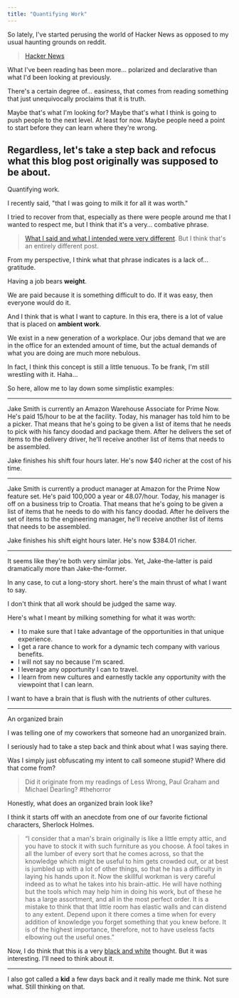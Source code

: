 ```yaml
---
title: "Quantifying Work"
---
```

So lately, I've started perusing the world of Hacker News as opposed to my usual haunting grounds on reddit.

> [Hacker News](https://news.ycombinator.com/)

What I've been reading has been more... polarized and declarative than what I'd been looking at previously.

There's a certain degree of... easiness, that comes from reading something that just unequivocally proclaims that it is truth.

Maybe that's what I'm looking for? Maybe that's what I think is going to push people to the next level. At least for now. Maybe people need a point to start before they can learn where they're wrong.

Regardless, let's take a step back and refocus what this blog post originally was supposed to be about.
---

Quantifying work.

I recently said, "that I was going to milk it for all it was worth."

I tried to recover from that, especially as there were people around me that I wanted to respect me, but I think that it's a very... combative phrase.

> [What I said and what I intended were very different](#). But I think that's an entirely different post.

From my perspective, I think what that phrase indicates is a lack of... gratitude.

Having a job bears __weight__.

We are paid because it is something difficult to do. If it was easy, then everyone would do it.

And I think that is what I want to capture. In this era, there is a lot of value that is placed on __ambient work__.


We exist in a new generation of a workplace. Our jobs demand that we are in the office for an extended amount of time, but the actual demands of what you are doing are much more nebulous.

In fact, I think this concept is still a little tenuous. To be frank, I'm still wrestling with it. Haha...

So here, allow me to lay down some simplistic examples:

---

Jake Smith is currently an Amazon Warehouse Associate for Prime Now. He's paid 15/hour to be at the facility. Today, his manager has told him to be a picker. That means that he's going to be given a list of items that he needs to pick with his fancy doodad and package them. After he delivers the set of items to the delivery driver, he'll receive another list of items that needs to be assembled.

Jake finishes his shift four hours later. He's now $40 richer at the cost of his time.

---

Jake Smith is currently a product manager at Amazon for the Prime Now feature set. He's paid 100,000 a year or 48.07/hour. Today, his manager is off on a business trip to Croatia. That means that he's going to be given a list of items that he needs to do with his fancy doodad. After he delivers the set of items to the engineering manager, he'll receive another list of items that needs to be assembled.

Jake finishes his shift eight hours later. He's now $384.01 richer.

---
It seems like they're both very similar jobs. Yet, Jake-the-latter is paid dramatically more than Jake-the-former.

In any case, to cut a long-story short. here's the main thrust of what I want to say.

I don't think that all work should be judged the same way.

Here's what I meant by milking something for what it was worth:

- I to make sure that I take advantage of the opportunities in that unique experience.
- I get a rare chance to work for a dynamic tech company with various benefits.
- I will not say no because I'm scared.
- I leverage any opportunity I can to travel.
- I learn from new cultures and  earnestly tackle any opportunity with the viewpoint that I can learn.

I want to have a brain that is flush with the nutrients of other cultures.

----

An organized brain

I was telling one of my coworkers that someone had an unorganized brain.

I seriously had to take a step back and think about what I was saying there.

Was I simply just obfuscating my intent to call someone stupid?
Where did that come from?

> Did it originate from my readings of Less Wrong, Paul Graham and Michael Dearling? #thehorror

Honestly, what does an organized brain look like?

I think it starts off with an anecdote from one of our favorite fictional characters, Sherlock Holmes.

> “I consider that a man's brain originally is like a little empty attic, and you have to stock it with such furniture as you choose. A fool takes in all the lumber of every sort that he comes across, so that the knowledge which might be useful to him gets crowded out, or at best is jumbled up with a lot of other things, so that he has a difficulty in laying his hands upon it. Now the skillful workman is very careful indeed as to what he takes into his brain-attic. He will have nothing but the tools which may help him in doing his work, but of these he has a large assortment, and all in the most perfect order. It is a mistake to think that that little room has elastic walls and can distend to any extent. Depend upon it there comes a time when for every addition of knowledge you forget something that you knew before. It is of the highest importance, therefore, not to have useless facts elbowing out the useful ones.”

Now, I do think that this is a very [black and white](https://fs.blog/2016/06/value-grey-thinking/) thought. But it was interesting. I'll need to think about it.

---
I also got called a __kid__ a few days back and it really made me think. Not sure what. Still thinking on that.
